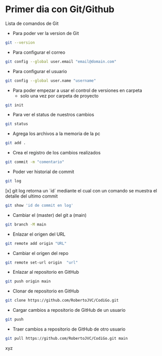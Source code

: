 # Primer dia con Git/Github

Lista de comandos de Git

* Para poder ver la version de Git
```bash
git --version
```

* Para configurar el correo
```bash
git config --global user.email "email@domain.com"
```

* Para configurar el usuario
```bash
git config --global user.name "username"
```

* Para poder empezar a usar el control de versiones en carpeta
    * solo una vez por carpeta de proyecto
```bash
git init
```

* Para ver el status de nuestros cambios
```bash
git status
```

* Agrega los archivos a la memoria de la pc
```bash
git add .
```

* Crea el registro de los cambios realizados
```bash
git commit -m "comentario"
```

* Poder ver historial de commit
```bash
git log
```

[x] git log retorna un ´id´ mediante el cual con un comando se muestra el detalle del ultimo commit

```bash
git show 'id de commit en log'
```

* Cambiar el (master) del git a (main)
```bash
git branch -M main
```

* Enlazar el origen del URL
```bash
git remote add origin "URL"
```

* Cambiar el origen del repo
```bash
git remote set-url origin  "url"
```

* Enlazar al repositorio en GitHub
```bash
git push origin main
```

* Clonar de repositorio en GitHub
```bash
git clone https://github.com/RobertoJVC/CodiGo.git
```
* Cargar cambios a repositorio de GitHub de un usuario
```bash
git push
```
* Traer cambios a repositorio de GitHub de otro usuario
```bash
git pull https://github.com/RobertoJVC/CodiGo.git main
```

xyz
